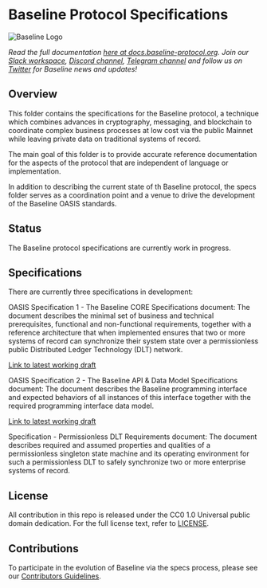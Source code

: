 # Baseline Protocol Specifications

![Baseline Logo](https://raw.githubusercontent.com/ethereum-oasis/baseline/master/docs/assets/baseline-logo/Web/examples/PNGs/horizontal/baselineHorizontal-Logo-FullColor.png)

*Read the full documentation [here at docs.baseline-protocol.org](https://docs.baseline-protocol.org/).*
*Join our [Slack workspace](https://communityinviter.com/apps/ethereum-baseline/join-us), [Discord channel](https://discord.com/invite/NE8AYD7), [Telegram channel](https://t.me/baselineprotocol) and follow us on [Twitter](https://twitter.com/baselineproto) for Baseline news and updates!* 

## Overview

This folder contains the specifications for the Baseline protocol, a technique which combines advances in cryptography, messaging, and blockchain to coordinate complex business processes at low cost via the public Mainnet while leaving private data on traditional systems of record.

The main goal of this folder is to provide accurate reference documentation for the aspects of the protocol that are independent of language or implementation. 

In addition to describing the current state of th Baseline protocol, the specs folder serves as a coordination point and a venue to drive the development of the Baseline OASIS standards. 

## Status

The Baseline protocol specifications are currently work in progress.

## Specifications

There are currently three specifications in development:

OASIS Specification 1 - The Baseline CORE Specifications document: The document describes the minimal set of business and technical prerequisites, functional and non-functional requirements, together with a reference architecture that when implemented ensures that two or more systems of record can synchronize their system state over a permissionless public Distributed Ledger Technology (DLT) network.

[Link to latest working draft](https://github.com/ethereum-oasis/baseline-standard/blob/main/core/baseline-core-v1.0-psd01.md)

OASIS Specification 2 - The Baseline API & Data Model Specifications document: The document describes the Baseline programming interface and expected behaviors of all instances of this interface together with the required programming interface data model.

[Link to latest working draft](https://github.com/ethereum-oasis/baseline-standard/blob/main/api/baseline-api-v1.0-psd01.md)

Specification - Permissionless DLT Requirements document: The document describes required and assumed properties and qualities of a permissionless singleton state machine and its operating environment for such a permissionless DLT to safely synchronize two or more enterprise systems of record.

## License

All contribution in this repo is released under the CC0 1.0 Universal public domain dedication. For the full license text, refer to [LICENSE](https://github.com/ethereum-oasis/baseline/blob/master/LICENSE).

## Contributions

To participate in the evolution of Baseline via the specs process, please see our [Contributors Guidelines](https://docs.baseline-protocol.org/community/contributors).
